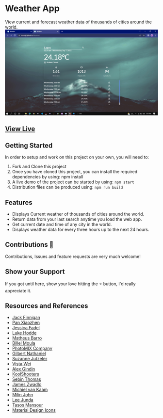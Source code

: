 # Weather App 
View current and forecast weather data of thousands of cities around the world.
![screenshot](./src/images/screenshot.png)
## [View Live](https://somtojf.github.io/Weather/)
## Getting Started
In order to setup and work on this project on your own, you will need to:
1. Fork and Clone this project
2. Once you have cloned this project, you can install the required dependencies by using: npm install
3. A live demo of the project can be started by using: ```npm start```
4. Distribution files can be produced using: ```npm run build```
## Features
* Displays Current weather of thousands of cities around the world.
* Return data from your last search anytime you load the web app.
* Get current date and time of any city in the world.
* Displays weather data for every three hours up to the next 24 hours.
## Contributions 🤝
Contributions, Issues and feature requests are very much welcome!
## Show your Support
If you got until here, show your love hitting the ⭐️ button, I'd really appreciate it.
## Resources and References
* [Jack Finnigan](https://unsplash.com/@jackofallstreets)
* [Pan Xiaozhen](https://unsplash.com/@zhenhappy)
* [Jessica Fadel](https://unsplash.com/@jessicalfadel)
* [Luke Hodde](https://unsplash.com/@lukehodde)
* [Matheus Barro](https://www.pexels.com/@potsclam/)
* [Billel Moula](https://www.pexels.com/@billelmoula/)
* [PhotoMIX Company](https://www.pexels.com/@wdnet/)
* [Gilbert Nathaniel](https://unsplash.com/@itsoonz)
* [Suzanne Jutzeler](https://www.pexels.com/@suju/)
* [Vista Wei](https://unsplash.com/@weista)
* [Alex Gindin](https://unsplash.com/@alexgindin)
* [KoolShooters](https://www.pexels.com/@kool-shooters/)
* [Sebin Thomas](https://unsplash.com/@sebinthomas)
* [James Zwadlo](https://unsplash.com/@jzwadlo)
* [Michiel van Kaam](https://unsplash.com/@michielvkaam)
* [Milin John](https://unsplash.com/@milinjohn)
* [Lee Junda](https://unsplash.com/@leejunda)
* [Tasos Mansour](https://unsplash.com/@mantasos)
* [Material Design Icons](https://materialdesignicons.com/)